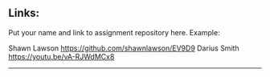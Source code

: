 
## Links:

Put your name and link to assignment repository here. Example:

Shawn Lawson    https://github.com/shawnlawson/EV9D9
Darius Smith    https://youtu.be/vA-RJWdMCx8

----
